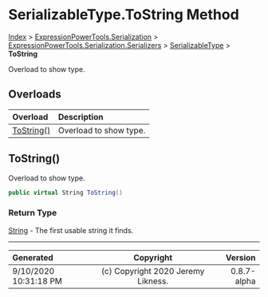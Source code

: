 ﻿# SerializableType.ToString Method

[Index](../index.md) > [ExpressionPowerTools.Serialization](ExpressionPowerTools.Serialization.a.md) > [ExpressionPowerTools.Serialization.Serializers](ExpressionPowerTools.Serialization.Serializers.n.md) > [SerializableType](ExpressionPowerTools.Serialization.Serializers.SerializableType.cs.md) > **ToString**

Overload to show type.

## Overloads

| Overload | Description |
| :-- | :-- |
| [ToString()](#tostring) | Overload to show type. |
## ToString()

Overload to show type.

```csharp
public virtual String ToString()
```

### Return Type

 [String](https://docs.microsoft.com/dotnet/api/system.string)  - The first usable string it finds.



---

| Generated | Copyright | Version |
| :-- | :-: | --: |
| 9/10/2020 10:31:18 PM | (c) Copyright 2020 Jeremy Likness. | 0.8.7-alpha |
